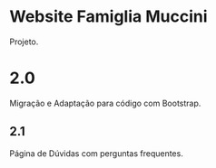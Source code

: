 # Website Famiglia Muccini

Projeto.

# 2.0

Migração e Adaptação para código com Bootstrap.

## 2.1

Página de Dúvidas com perguntas frequentes.
